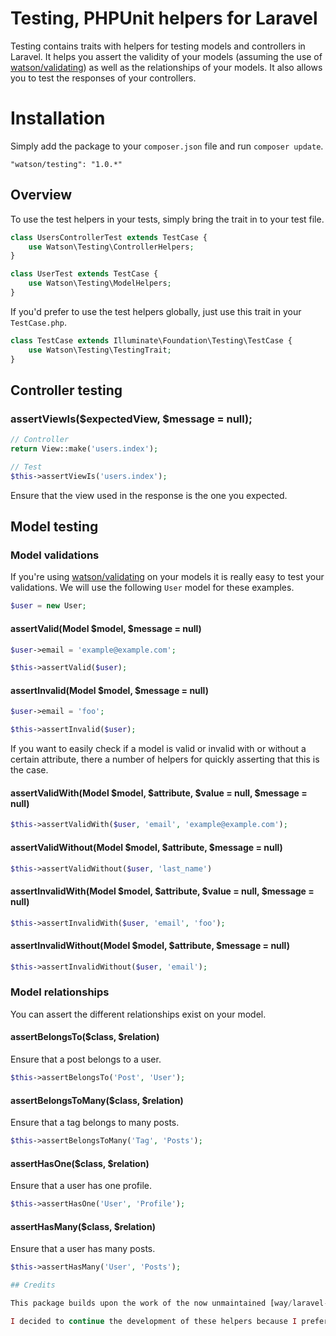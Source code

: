 Testing, PHPUnit helpers for Laravel
====================================

Testing contains traits with helpers for testing models and controllers in Laravel. It helps you assert the validity of your models (assuming the use of [watson/validating](https://github.com/dwightwatson/validating)) as well as the relationships of your models. It also allows you to test the responses of your controllers.

# Installation

Simply add the package to your `composer.json` file and run `composer update`.

```
"watson/testing": "1.0.*"
```

## Overview

To use the test helpers in your tests, simply bring the trait in to your test file.

```php
class UsersControllerTest extends TestCase {
	use Watson\Testing\ControllerHelpers;
}
```

```php
class UserTest extends TestCase {
	use Watson\Testing\ModelHelpers;
}
```

If you'd prefer to use the test helpers globally, just use this trait in your `TestCase.php`.

```php
class TestCase extends Illuminate\Foundation\Testing\TestCase {
	use Watson\Testing\TestingTrait;
}
```

## Controller testing

### assertViewIs($expectedView, $message = null);

```php
// Controller
return View::make('users.index');

// Test
$this->assertViewIs('users.index');
```

Ensure that the view used in the response is the one you expected.

## Model testing

### Model validations

If you're using [watson/validating](https://github.com/dwightwatson/validating) on your models it is really easy to test your validations. We will use the following `User` model for these examples.

```php
$user = new User;
```

#### assertValid(Model $model, $message = null)

```php
$user->email = 'example@example.com';

$this->assertValid($user);
```

#### assertInvalid(Model $model, $message = null)

```php
$user->email = 'foo';

$this->assertInvalid($user);
```

If you want to easily check if a model is valid or invalid with or without a certain attribute, there a number of helpers for quickly asserting that this is the case.

#### assertValidWith(Model $model, $attribute, $value = null, $message = null)

```php
$this->assertValidWith($user, 'email', 'example@example.com');
```

#### assertValidWithout(Model $model, $attribute, $message = null)

```php
$this->assertValidWithout($user, 'last_name')
```

#### assertInvalidWith(Model $model, $attribute, $value = null, $message = null)

```php
$this->assertInvalidWith($user, 'email', 'foo');
```

#### assertInvalidWithout(Model $model, $attribute, $message = null)

```php
$this->assertInvalidWithout($user, 'email');
```

### Model relationships

You can assert the different relationships exist on your model.

#### assertBelongsTo($class, $relation)

Ensure that a post belongs to a user.

```php
$this->assertBelongsTo('Post', 'User');
```

#### assertBelongsToMany($class, $relation)

Ensure that a tag belongs to many posts.

```php
$this->assertBelongsToMany('Tag', 'Posts');
```

#### assertHasOne($class, $relation)

Ensure that a user has one profile.

```php
$this->assertHasOne('User', 'Profile');
```

#### assertHasMany($class, $relation)

Ensure that a user has many posts.

```php
$this->assertHasMany('User', 'Posts');

## Credits

This package builds upon the work of the now unmaintained [way/laravel-test-helpers](https://github.com/JeffreyWay/Laravel-Test-Helpers) and includes code from the unmerged pull requests of [SammyK](https://github.com/JeffreyWay/Laravel-Test-Helpers/pull/52/files), [effi](https://github.com/JeffreyWay/Laravel-Test-Helpers/pull/41), [mrevd](https://github.com/JeffreyWay/Laravel-Test-Helpers/pull/42) and [sorora](https://github.com/JeffreyWay/Laravel-Test-Helpers/pull/8/files).

I decided to continue the development of these helpers because I prefer testing with the tool that ships with the framework, and I really like PHPUnit.
